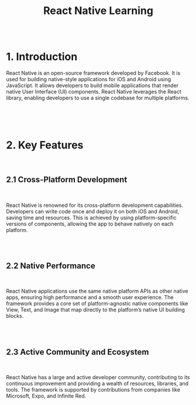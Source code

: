 <div>
  <h1 align="center">React Native Learning</h1>
  <br /><br />
  <h1>1. Introduction</h1>
  <p>
    React Native is an open-source framework developed by Facebook. It is used
    for building native-style applications for iOS and Android using JavaScript.
    It allows developers to build mobile applications that render native User
    Interface (UI) components. React Native leverages the React library,
    enabling developers to use a single codebase for multiple platforms.<br />
  </p> <br><br><br>
  <h1>2. Key Features</h1><br>
  <h2>2.1 Cross-Platform Development</h2><br>
  <p>React Native is renowned for its cross-platform development capabilities. Developers can write code once and deploy it on both iOS and Android, saving time and resources. This is achieved by using platform-specific versions of components, allowing the app to behave natively on each platform.</p><br><br>
  <h2>2.2 Native Performance</h2><br>
  <p>React Native applications use the same native platform APIs as other native apps, ensuring high performance and a smooth user experience. The framework provides a core set of platform-agnostic native components like View, Text, and Image that map directly to the platform’s native UI building blocks.</p><br><br>
  <h2>2.3 Active Community and Ecosystem</h2><br>
  <p>React Native has a large and active developer community, contributing to its continuous improvement and providing a wealth of resources, libraries, and tools. The framework is supported by contributions from companies like Microsoft, Expo, and Infinite Red. </p><br><br>
</div>
